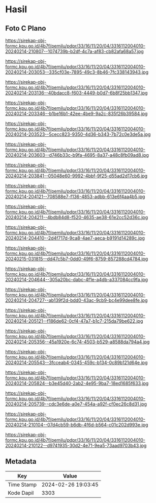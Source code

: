 # Hasil

## Foto C Plano

https://sirekap-obj-formc.kpu.go.id/4b7f/pemilu/pdpr/33/16/11/20/04/3316112004010-20240214-210807--1074739b-b2df-4c7a-af83-cb82afa68a57.jpg

https://sirekap-obj-formc.kpu.go.id/4b7f/pemilu/pdpr/33/16/11/20/04/3316112004010-20240214-203053--335cf03e-7895-49c3-8b46-7fc338143943.jpg

https://sirekap-obj-formc.kpu.go.id/4b7f/pemilu/pdpr/33/16/11/20/04/3316112004010-20240214-203136--40bdacc8-f603-4449-b0d7-6b8f25bb1347.jpg

https://sirekap-obj-formc.kpu.go.id/4b7f/pemilu/pdpr/33/16/11/20/04/3316112004010-20240214-203346--b1be16b1-42ee-4be9-9a2c-835f26b39584.jpg

https://sirekap-obj-formc.kpu.go.id/4b7f/pemilu/pdpr/33/16/11/20/04/3316112004010-20240214-203523--5cecc823-9350-4d36-b343-7b72c0e3de5a.jpg

https://sirekap-obj-formc.kpu.go.id/4b7f/pemilu/pdpr/33/16/11/20/04/3316112004010-20240214-203603--d746b33c-b9fa-4695-8a37-a48c8fb09ad8.jpg

https://sirekap-obj-formc.kpu.go.id/4b7f/pemilu/pdpr/33/16/11/20/04/3316112004010-20240214-203841--05048e60-9992-4bbf-9f25-d55ad2d17cb6.jpg

https://sirekap-obj-formc.kpu.go.id/4b7f/pemilu/pdpr/33/16/11/20/04/3316112004010-20240214-204121--708588e7-f136-4853-adbb-613e6f4aa4b5.jpg

https://sirekap-obj-formc.kpu.go.id/4b7f/pemilu/pdpr/33/16/11/20/04/3316112004010-20240214-204211--4bdb84d8-f520-4635-ae38-61e2cc52d36c.jpg

https://sirekap-obj-formc.kpu.go.id/4b7f/pemilu/pdpr/33/16/11/20/04/3316112004010-20240214-204410--2d4f717d-9ca8-4ae7-aeca-b9191d14289c.jpg

https://sirekap-obj-formc.kpu.go.id/4b7f/pemilu/pdpr/33/16/11/20/04/3316112004010-20240215-031815--dd47c5b7-0dd0-49f6-8759-857288cd4784.jpg

https://sirekap-obj-formc.kpu.go.id/4b7f/pemilu/pdpr/33/16/11/20/04/3316112004010-20240214-204644--305a20bc-dabc-4f1e-a4db-a337084cc9fa.jpg

https://sirekap-obj-formc.kpu.go.id/4b7f/pemilu/pdpr/33/16/11/20/04/3316112004010-20240214-204727--ab139f2d-bdd0-43ac-9cb9-bc4e99dee8fe.jpg

https://sirekap-obj-formc.kpu.go.id/4b7f/pemilu/pdpr/33/16/11/20/04/3316112004010-20240214-205121--f186de62-0cf4-47a7-b1c7-215da79be622.jpg

https://sirekap-obj-formc.kpu.go.id/4b7f/pemilu/pdpr/33/16/11/20/04/3316112004010-20240214-205356--45a1920e-6c74-4503-b529-a8588da794a4.jpg

https://sirekap-obj-formc.kpu.go.id/4b7f/pemilu/pdpr/33/16/11/20/04/3316112004010-20240214-205543--3fcceab4-0345-459c-b134-0c89b121d64e.jpg

https://sirekap-obj-formc.kpu.go.id/4b7f/pemilu/pdpr/33/16/11/20/04/3316112004010-20240214-205824--b3e45d40-2ab2-4e95-9ba7-18ed1685f633.jpg

https://sirekap-obj-formc.kpu.go.id/4b7f/pemilu/pdpr/33/16/11/20/04/3316112004010-20240214-205739--cdc3e6de-a0e7-454a-a92f-cf0ec26c8d31.jpg

https://sirekap-obj-formc.kpu.go.id/4b7f/pemilu/pdpr/33/16/11/20/04/3316112004010-20240214-210104--07d4cb59-b6db-4f6d-b564-c01c202d993e.jpg

https://sirekap-obj-formc.kpu.go.id/4b7f/pemilu/pdpr/33/16/11/20/04/3316112004010-20240214-210122--d9741935-30d2-4e71-9ea5-73aad9703b43.jpg


## Metadata

| Key        | Value               |
| ---------- | ------------------- |
| Time Stamp | 2024-02-26 19:03:45 |
| Kode Dapil | 3303                |



